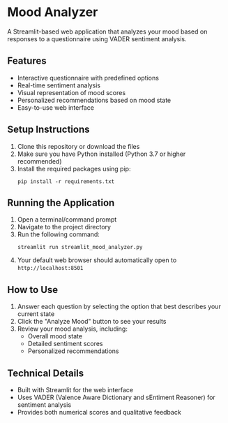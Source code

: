 # Mood Analyzer

A Streamlit-based web application that analyzes your mood based on responses to a questionnaire using VADER sentiment analysis.

## Features

- Interactive questionnaire with predefined options
- Real-time sentiment analysis
- Visual representation of mood scores
- Personalized recommendations based on mood state
- Easy-to-use web interface

## Setup Instructions

1. Clone this repository or download the files
2. Make sure you have Python installed (Python 3.7 or higher recommended)
3. Install the required packages using pip:
   ```
   pip install -r requirements.txt
   ```

## Running the Application

1. Open a terminal/command prompt
2. Navigate to the project directory
3. Run the following command:
   ```
   streamlit run streamlit_mood_analyzer.py
   ```
4. Your default web browser should automatically open to `http://localhost:8501`

## How to Use

1. Answer each question by selecting the option that best describes your current state
2. Click the "Analyze Mood" button to see your results
3. Review your mood analysis, including:
   - Overall mood state
   - Detailed sentiment scores
   - Personalized recommendations

## Technical Details

- Built with Streamlit for the web interface
- Uses VADER (Valence Aware Dictionary and sEntiment Reasoner) for sentiment analysis
- Provides both numerical scores and qualitative feedback 